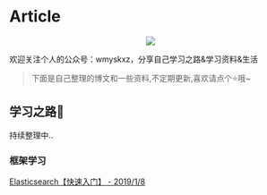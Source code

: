 

# Article

<div align="center">
<img src="https://upload-images.jianshu.io/upload_images/7896890-8c240b858a9ec650.png?imageMogr2/auto-orient/strip%7CimageView2/2/w/1240"/>
</div>

欢迎关注个人的公众号：wmyskxz，分享自己学习之路&amp;学习资料&amp;生活

> 下面是自己整理的博文和一些资料,不定期更新,喜欢请点个⭐哦~

## 学习之路📙

持续整理中..

### 框架学习

[Elasticsearch【快速入门】 - 2019/1/8](https://www.jianshu.com/p/1df1529aaca7)


